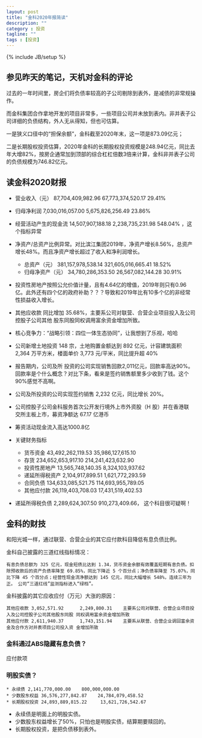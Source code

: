 ```yaml
---
layout: post
title: "金科2020年报简读"
description: ""
category : 投资
tagline: ""
tags : [投资]
---
```

{% include JB/setup %}

## 参见昨天的笔记，天机对金科的评论
过去的一年时间里，房企们将负债率较高的子公司剔除到表外，是减债的非常规操作。


而金科集团合作拿地开发的项目非常多，一些项目公司并未放到表内。非并表子公司详细的负债结构，外人无从得知，但也可估算。


一是狭义口径中的“担保余额”，金科截至2020年末，这一项是873.09亿元；


二是长期股权投资估算，2020年金科的长期股权投资规模是248.94亿元，同比去年大增82%，按房企通常加到顶部的综合杠杠倍数3倍来计算，金科非并表子公司的负债规模为746.82亿元。



## 读金科2020财报

* 营业收入（元） 87,704,409,982.96   67,773,374,520.17   29.41%
* 归母净利润     7,030,016,057.00    5,675,826,256.49    23.86%
* 经营活动产生的现金流 14,507,907,188.18     2,238,735,231.98    548.04%  ，这个指标异常
* 净资产/总资产比例异常。对比滨江集团2019年，净资产增长8.56%，总资产增长48%。而且净资产增长超过了收入和净利润增长。
    * 总资产（元） 381,157,978,538.14    321,605,016,665.41  18.52%
    * 归母净资产（元） 34,780,286,353.50     26,567,082,144.28   30.91%
* 投资性房地产按照公允价值计量，且有4.64亿的增值，2019年则只有0.96亿。此外还有四个亿的政府补助？？？导致和2019年比有10多个亿的非经常性损益收入增长。
* 其他应收款 同比增加 35.68%，主要系公司对联营、合营企业项目投入及公司控股子公司其他 股东同股同权调用富余资金增加所致。
* 核心竞争力：“战略引领：四位一体生态协同”，让我想到了乐视，哈哈
* 公司新增土地投资 148 宗，土地购置金额达到 892 亿元，计容建筑面积 2,364 万平方米，楼面单价 3,773 元/平米，同比提升超 40%
* 报告期内，公司及所 投资的公司实现销售回款2,011亿元，回款率高达90%。回款率是个什么概念？对比下条，看来是签约销售额里多少收到了钱。这个90%感觉不高啊。
* 公司及所投资的公司实现签约销售 2,232 亿元，同比增长 20%。
* 公司控股子公司金科服务首次公开发行境外上市外资股（H 股）并在香港联 交所主板上市，募资净额达 67.17 亿港币
* 筹资活动现金流入高达1000.8亿
* 关键财务指标
    * 货币资金 43,492,262,119.53     35,986,127,615.10
    * 存货   234,652,653,917.10    214,241,423,632.90
    * 投资性房地产 13,565,748,140.35     8,324,103,937.62
    * 递延所得税资产 2,104,917,899.51    1,621,772,293.59
    * 合同负债  134,633,085,521.75    114,693,955,789.05
    * 其他应付款 26,119,403,708.03   17,431,519,402.53


* 递延所得税负债 2,289,624,307.50   910,273,409.66， 这个科目很可疑啊！


## 金科的财技

和阳光城一样，通过联营、合营企业的其它应付款科目降低有息负债比例。

金科自己披露的三道红线指标情况：

    有息负债总额为 325 亿元，现金短债比达到 1.34，货币资金余额有效覆盖短期有息负债。扣 除预收款后的资产负债率降至 69.85%，同比下降近 5 个百分点；净负债率降至 75.07%，同 比下降 45 个百分点；经营性现金流净额达到 145 亿元，同比大幅增长 548%，连续三年为正。 公司“三道红线”监测指标进入“绿档”。

金科披露的其它应收应付（万元）大涨的原因：

    其他应收款 3,052,571.92      2,249,800.31    主要系公司对联营、合营企业项目投 入及公司控股子公司其他股东同股 同权调用富余资金增加所致 
    其他应付款 2,611,940.37      1,743,151.94    主要系从联营、合营企业调回富余资 金及合作方对并表项目公司投入资 金增加所致

### 金科通过ABS隐藏有息负债？
应付款项

### 明股实债？
    * 永续债 2,141,770,000.00    800,000,000.00
    * 少数股东权益 36,576,277,842.87    24,784,079,458.52
    * 长期股权投资 24,893,889,815.22     13,621,726,542.67


* 永续债是明面上的明股实债。
* 少数股东权益增长了50%，只怕也是明股实债，结算期要赎回的。
* 长期股权投资，是把负债移到表外。

